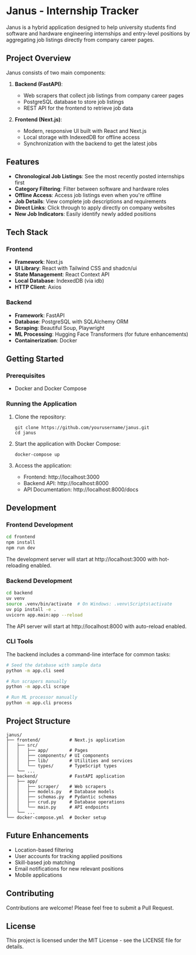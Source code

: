 # Janus - Internship Tracker

Janus is a hybrid application designed to help university students find software and hardware engineering internships and entry-level positions by aggregating job listings directly from company career pages.

## Project Overview

Janus consists of two main components:

1. **Backend (FastAPI)**: 
   - Web scrapers that collect job listings from company career pages
   - PostgreSQL database to store job listings
   - REST API for the frontend to retrieve job data

2. **Frontend (Next.js)**:
   - Modern, responsive UI built with React and Next.js
   - Local storage with IndexedDB for offline access
   - Synchronization with the backend to get the latest jobs

## Features

- **Chronological Job Listings**: See the most recently posted internships first
- **Category Filtering**: Filter between software and hardware roles
- **Offline Access**: Access job listings even when you're offline
- **Job Details**: View complete job descriptions and requirements
- **Direct Links**: Click through to apply directly on company websites
- **New Job Indicators**: Easily identify newly added positions

## Tech Stack

### Frontend
- **Framework**: Next.js
- **UI Library**: React with Tailwind CSS and shadcn/ui
- **State Management**: React Context API
- **Local Database**: IndexedDB (via idb)
- **HTTP Client**: Axios

### Backend
- **Framework**: FastAPI
- **Database**: PostgreSQL with SQLAlchemy ORM
- **Scraping**: Beautiful Soup, Playwright
- **ML Processing**: Hugging Face Transformers (for future enhancements)
- **Containerization**: Docker

## Getting Started

### Prerequisites
- Docker and Docker Compose

### Running the Application

1. Clone the repository:
   ```
   git clone https://github.com/yourusername/janus.git
   cd janus
   ```

2. Start the application with Docker Compose:
   ```
   docker-compose up
   ```

3. Access the application:
   - Frontend: http://localhost:3000
   - Backend API: http://localhost:8000
   - API Documentation: http://localhost:8000/docs

## Development

### Frontend Development

```bash
cd frontend
npm install
npm run dev
```

The development server will start at http://localhost:3000 with hot-reloading enabled.

### Backend Development

```bash
cd backend
uv venv
source .venv/bin/activate  # On Windows: .venv\Scripts\activate
uv pip install -e .
uvicorn app.main:app --reload
```

The API server will start at http://localhost:8000 with auto-reload enabled.

### CLI Tools

The backend includes a command-line interface for common tasks:

```bash
# Seed the database with sample data
python -m app.cli seed

# Run scrapers manually
python -m app.cli scrape

# Run ML processor manually
python -m app.cli process
```

## Project Structure

```
janus/
├── frontend/           # Next.js application
│   ├── src/
│   │   ├── app/        # Pages
│   │   ├── components/ # UI components
│   │   ├── lib/        # Utilities and services
│   │   └── types/      # TypeScript types
│   └── ...
├── backend/            # FastAPI application
│   ├── app/
│   │   ├── scraper/    # Web scrapers
│   │   ├── models.py   # Database models
│   │   ├── schemas.py  # Pydantic schemas
│   │   ├── crud.py     # Database operations
│   │   └── main.py     # API endpoints
│   └── ...
└── docker-compose.yml  # Docker setup
```

## Future Enhancements

- Location-based filtering
- User accounts for tracking applied positions
- Skill-based job matching
- Email notifications for new relevant positions
- Mobile applications

## Contributing

Contributions are welcome! Please feel free to submit a Pull Request.

## License

This project is licensed under the MIT License - see the LICENSE file for details.